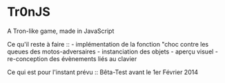 Tr0nJS
======

A Tron-like game, made in JavaScript

Ce qu'il reste à faire ::
	- implémentation de la fonction "choc contre les queues des motos-adversaires
	- instanciation des objets
	- aperçu visuel
	- re-conception des évènements liés au clavier

Ce qui est pour l'instant prévu :: Bêta-Test avant le 1er Février 2014
